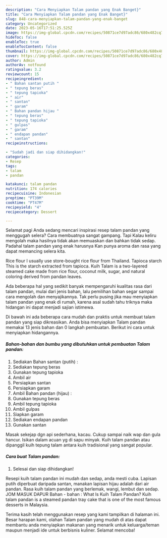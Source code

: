 ```yaml
---
description: "Cara Menyiapkan Talam pandan yang Enak Banget}"
title: "Cara Menyiapkan Talam pandan yang Enak Banget}"
slug: 848-cara-menyiapkan-talam-pandan-yang-enak-banget
category: Uncategorized
date: 2023-05-16T17:51:25.525Z
image: https://img-global.cpcdn.com/recipes/50871ce7d97adc86/680x482cq70/talam-pandan-foto-resep-utama.jpg
hideToc: false
enableToc: true
enableTocContent: false
thumbnail: https://img-global.cpcdn.com/recipes/50871ce7d97adc86/680x482cq70/talam-pandan-foto-resep-utama.jpg
cover: https://img-global.cpcdn.com/recipes/50871ce7d97adc86/680x482cq70/talam-pandan-foto-resep-utama.jpg
author: Admin
authorAv: notfound
ratingvalue: 3.2
reviewcount: 15
recipeingredient:
- " Bahan santan putih "
- " tepung beras"
- " tepung tapioka"
- " air"
- " santan"
- " garam"
- " Bahan pandan hijau "
- " tepung beras"
- " tepung tapioka"
- " gulpas"
- " garam"
- " endapan pandan"
- " santan"
recipeinstructions:

- "Sudah jadi dan siap dihidangkan!"
categories:
- Resep
tags:
- talam
- pandan

katakunci: talam pandan 
nutrition: 174 calories
recipecuisine: Indonesian
preptime: "PT39M"
cooktime: "PT47M"
recipeyield: "4"
recipecategory: Dessert

---
```



Selamat pagi Anda sedang mencari inspirasi resep talam pandan yang menggugah selera? Cara membuatnya sangat gampang. Tapi Kalau keliru mengolah maka hasilnya tidak akan memuaskan dan bahkan tidak sedap. Padahal talam pandan yang enak harusnya Kan punya aroma dan rasa yang dapat memancing selera kita.


Rice flour I usually use store-bought rice flour from Thailand. Tapioca starch This is the starch extracted from tapioca. Kuih Talam is a two-layered steamed cake made from rice flour, coconut milk, sugar, and natural coloring derived from pandan leaves.

Ada beberapa hal yang sedikit banyak mempengaruhi kualitas rasa dari talam pandan, mulai dari jenis bahan, lalu pemilihan bahan segar sampai cara mengolah dan menyajikannya. Tak perlu pusing jika mau menyiapkan talam pandan yang enak di rumah, karena asal sudah tahu triknya maka hidangan ini dapat menjadi sajian istimewa.


Di bawah ini ada beberapa cara mudah dan praktis untuk membuat talam pandan yang siap dikreasikan. Anda bisa menyiapkan Talam pandan memakai 13 jenis bahan dan 0 langkah pembuatan. Berikut ini cara untuk menyiapkan hidangannya.

<!--inarticleads1-->

##### Bahan-bahan dan bumbu yang dibutuhkan untuk pembuatan Talam pandan:

1. Sediakan  Bahan santan (putih) :
1. Sediakan  tepung beras
1. Gunakan  tepung tapioka
1. Ambil  air
1. Persiapkan  santan
1. Persiapkan  garam
1. Ambil  Bahan pandan (hijau) :
1. Gunakan  tepung beras
1. Ambil  tepung tapioka
1. Ambil  gulpas
1. Siapkan  garam
1. Sediakan  endapan pandan
1. Gunakan  santan


Masak sekejap dgn api sederhana, kacau. Cukup sampai naik wap dan gula hancur. Isikan dalam acuan yg di sapu minyak. Kuih talam pandan atau dipanggil kuih tepung talam antara kuih tradisional yang sangat popular. 

<!--inarticleads2-->

##### Cara buat Talam pandan:


1. Selesai dan siap dihidangkan!

Resepi kuih talam pandan ini mudah dan sedap, anda mesti cuba. Lapisan putih diperbuat daripada santan, manakan lapisan hijau adalah dari air pandan. Rasa kuih talam pandan yang berlemak, wangi, lembut dan sedap. JOM MASUK DAPUR Bahan - bahan : What Is Kuih Talam Pandan? Kuih talam pandan is a steamed pandan tray cake that is one of the most famous desserts in Malaysia. 

Terima kasih telah menggunakan resep yang kami tampilkan di halaman ini. Besar harapan kami, olahan Talam pandan yang mudah di atas dapat membantu anda menyiapkan makanan yang menarik untuk keluarga/teman maupun menjadi ide untuk berbisnis kuliner. Selamat mencoba!
